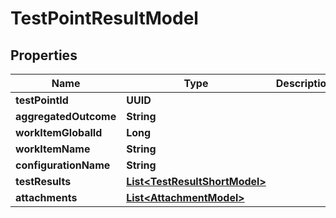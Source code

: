 

# TestPointResultModel


## Properties

| Name | Type | Description | Notes |
|------------ | ------------- | ------------- | -------------|
|**testPointId** | **UUID** |  |  [optional] |
|**aggregatedOutcome** | **String** |  |  [optional] |
|**workItemGlobalId** | **Long** |  |  [optional] |
|**workItemName** | **String** |  |  [optional] |
|**configurationName** | **String** |  |  [optional] |
|**testResults** | [**List&lt;TestResultShortModel&gt;**](TestResultShortModel.md) |  |  [optional] |
|**attachments** | [**List&lt;AttachmentModel&gt;**](AttachmentModel.md) |  |  [optional] |



